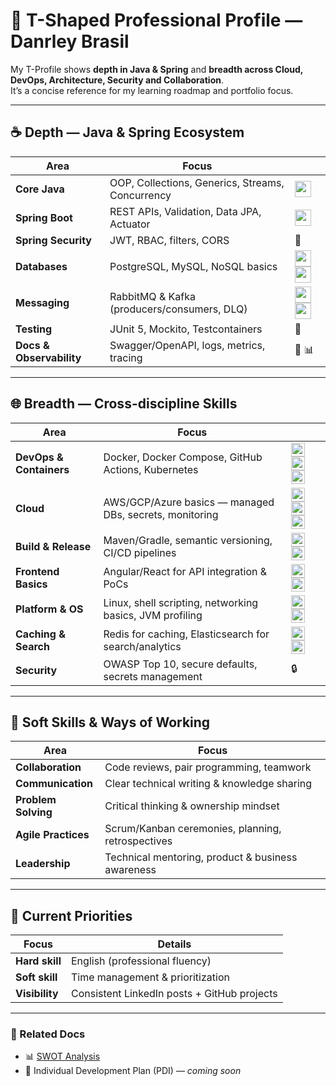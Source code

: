 # 🧩 T-Shaped Professional Profile — Danrley Brasil

My T-Profile shows **depth in Java & Spring** and **breadth across Cloud, DevOps, Architecture, Security and Collaboration**.  
It’s a concise reference for my learning roadmap and portfolio focus.

---

## ☕ Depth — Java & Spring Ecosystem

| Area | Focus |  |
|---|---|---|
| **Core Java** | OOP, Collections, Generics, Streams, Concurrency | <img src="https://cdn.jsdelivr.net/gh/devicons/devicon/icons/java/java-original.svg" height="26"/> |
| **Spring Boot** | REST APIs, Validation, Data JPA, Actuator | <img src="https://cdn.jsdelivr.net/gh/devicons/devicon/icons/spring/spring-original.svg" height="26"/> |
| **Spring Security** | JWT, RBAC, filters, CORS | 🔐 |
| **Databases** | PostgreSQL, MySQL, NoSQL basics | <img src="https://cdn.jsdelivr.net/gh/devicons/devicon/icons/postgresql/postgresql-original.svg" height="26"/> <img src="https://cdn.jsdelivr.net/gh/devicons/devicon/icons/mysql/mysql-original.svg" height="26"/> |
| **Messaging** | RabbitMQ & Kafka (producers/consumers, DLQ) | <img src="https://cdn.jsdelivr.net/gh/devicons/devicon/icons/apachekafka/apachekafka-original.svg" height="26"/> <img src="https://cdn.jsdelivr.net/gh/devicons/devicon/icons/rabbitmq/rabbitmq-original.svg" height="26"/> |
| **Testing** | JUnit 5, Mockito, Testcontainers | 🧪 |
| **Docs & Observability** | Swagger/OpenAPI, logs, metrics, tracing | 📖 📊 |

---

## 🌐 Breadth — Cross-discipline Skills

| Area | Focus |  |
|---|---|---|
| **DevOps & Containers** | Docker, Docker Compose, GitHub Actions, Kubernetes | <img src="https://cdn.jsdelivr.net/gh/devicons/devicon/icons/docker/docker-original.svg" height="22"/> <img src="https://cdn.jsdelivr.net/gh/devicons/devicon/icons/github/github-original.svg" height="22"/> <img src="https://cdn.jsdelivr.net/gh/devicons/devicon/icons/kubernetes/kubernetes-plain.svg" height="22"/> |
| **Cloud** | AWS/GCP/Azure basics — managed DBs, secrets, monitoring | <img src="https://cdn.jsdelivr.net/gh/devicons/devicon/icons/amazonwebservices/amazonwebservices-original.svg" height="22"/> <img src="https://cdn.jsdelivr.net/gh/devicons/devicon/icons/googlecloud/googlecloud-original.svg" height="22"/> <img src="https://cdn.jsdelivr.net/gh/devicons/devicon/icons/azure/azure-original.svg" height="22"/> |
| **Build & Release** | Maven/Gradle, semantic versioning, CI/CD pipelines | <img src="https://cdn.jsdelivr.net/gh/devicons/devicon/icons/maven/maven-original.svg" height="22"/> <img src="https://cdn.jsdelivr.net/gh/devicons/devicon/icons/gradle/gradle-plain.svg" height="22"/> |
| **Frontend Basics** | Angular/React for API integration & PoCs | <img src="https://cdn.jsdelivr.net/gh/devicons/devicon/icons/angularjs/angularjs-original.svg" height="22"/> <img src="https://cdn.jsdelivr.net/gh/devicons/devicon/icons/react/react-original.svg" height="22"/> |
| **Platform & OS** | Linux, shell scripting, networking basics, JVM profiling | <img src="https://cdn.jsdelivr.net/gh/devicons/devicon/icons/linux/linux-original.svg" height="22"/> <img src="https://cdn.jsdelivr.net/gh/devicons/devicon/icons/bash/bash-original.svg" height="22"/> |
| **Caching & Search** | Redis for caching, Elasticsearch for search/analytics | <img src="https://cdn.jsdelivr.net/gh/devicons/devicon/icons/redis/redis-original.svg" height="22"/> <img src="https://cdn.jsdelivr.net/gh/devicons/devicon/icons/elasticsearch/elasticsearch-original.svg" height="22"/> |
| **Security** | OWASP Top 10, secure defaults, secrets management | 🔒 |

---

## 🤝 Soft Skills & Ways of Working

| Area | Focus |
|---|---|
| **Collaboration** | Code reviews, pair programming, teamwork |
| **Communication** | Clear technical writing & knowledge sharing |
| **Problem Solving** | Critical thinking & ownership mindset |
| **Agile Practices** | Scrum/Kanban ceremonies, planning, retrospectives |
| **Leadership** | Technical mentoring, product & business awareness |

---

## 🎯 Current Priorities

| Focus | Details |
|---|---|
| **Hard skill** | English (professional fluency) |
| **Soft skill** | Time management & prioritization |
| **Visibility** | Consistent LinkedIn posts + GitHub projects |

---

### 🔗 Related Docs
- 📊 [SWOT Analysis](./swot.md)  
- 📝 Individual Development Plan (PDI) — *coming soon*

